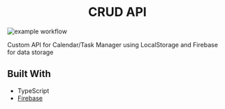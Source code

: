 <p align="center">
    <h1 align="center"> CRUD API  </h1> </p>

![example workflow](https://github.com/GlebLudis/weather-forecast/actions/workflows/sanity-check.yml/badge.svg)

Custom API for Calendar/Task Manager using LocalStorage and Firebase for data storage

## Built With

- TypeScript
- <a href="https://firebase.google.com">Firebase<a>



